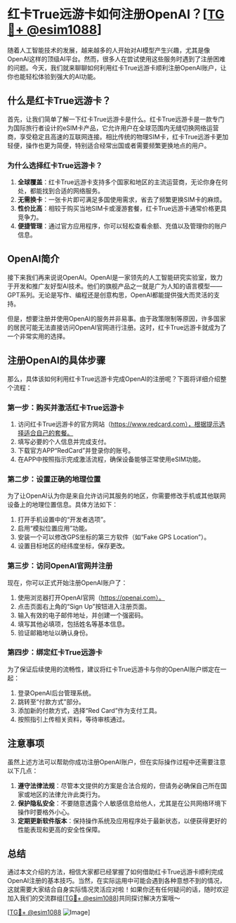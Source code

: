 # 红卡True远游卡如何注册OpenAI？[[TG💪+ @esim1088](https://t.me/s/esim1088)]

随着人工智能技术的发展，越来越多的人开始对AI模型产生兴趣，尤其是像OpenAI这样的顶级AI平台。然而，很多人在尝试使用这些服务时遇到了注册困难的问题。今天，我们就来聊聊如何利用红卡True远游卡顺利注册OpenAI账户，让你也能轻松体验到强大的AI功能。

## 什么是红卡True远游卡？

首先，让我们简单了解一下红卡True远游卡是什么。红卡True远游卡是一款专门为国际旅行者设计的eSIM卡产品，它允许用户在全球范围内无缝切换网络运营商，享受稳定且高速的互联网连接。相比传统的物理SIM卡，红卡True远游卡更加轻便，操作也更为简便，特别适合经常出国或者需要频繁更换地点的用户。

### 为什么选择红卡True远游卡？

1. **全球覆盖**：红卡True远游卡支持多个国家和地区的主流运营商，无论你身在何处，都能找到合适的网络服务。
2. **无需换卡**：一张卡片即可满足多国使用需求，省去了频繁更换SIM卡的麻烦。
3. **性价比高**：相较于购买当地SIM卡或漫游套餐，红卡True远游卡通常价格更具竞争力。
4. **便捷管理**：通过官方应用程序，你可以轻松查看余额、充值以及管理你的账户信息。

## OpenAI简介

接下来我们再来说说OpenAI。OpenAI是一家领先的人工智能研究实验室，致力于开发和推广友好型AI技术。他们的旗舰产品之一就是广为人知的语言模型——GPT系列。无论是写作、编程还是创意构思，OpenAI都能提供强大而灵活的支持。

但是，想要注册并使用OpenAI的服务并非易事。由于政策限制等原因，许多国家的居民可能无法直接访问OpenAI官网进行注册。这时，红卡True远游卡就成为了一个非常实用的选择。

## 注册OpenAI的具体步骤

那么，具体该如何利用红卡True远游卡完成OpenAI的注册呢？下面将详细介绍整个流程：

### 第一步：购买并激活红卡True远游卡

1. 访问红卡True远游卡的官方网站（https://www.redcard.com），根据提示选择适合自己的套餐。
2. 填写必要的个人信息并完成支付。
3. 下载官方APP“RedCard”并登录你的账号。
4. 在APP中按照指示完成激活流程，确保设备能够正常使用eSIM功能。

### 第二步：设置正确的地理位置

为了让OpenAI认为你是来自允许访问其服务的地区，你需要修改手机或其他联网设备上的地理位置信息。具体方法如下：

1. 打开手机设置中的“开发者选项”。
2. 启用“模拟位置应用”功能。
3. 安装一个可以修改GPS坐标的第三方软件（如“Fake GPS Location”）。
4. 设置目标地区的经纬度坐标，保存更改。

### 第三步：访问OpenAI官网并注册

现在，你可以正式开始注册OpenAI账户了：

1. 使用浏览器打开OpenAI官网（https://openai.com）。
2. 点击页面右上角的“Sign Up”按钮进入注册页面。
3. 输入有效的电子邮件地址，并创建一个强密码。
4. 填写其他必填项，包括姓名等基本信息。
5. 验证邮箱地址以确认身份。

### 第四步：绑定红卡True远游卡

为了保证后续使用的流畅性，建议将红卡True远游卡与你的OpenAI账户绑定在一起：

1. 登录OpenAI后台管理系统。
2. 跳转至“付款方式”部分。
3. 添加新的付款方式，选择“Red Card”作为支付工具。
4. 按照指引上传相关资料，等待审核通过。

## 注意事项

虽然上述方法可以帮助你成功注册OpenAI账户，但在实际操作过程中还需要注意以下几点：

1. **遵守法律法规**：尽管本文提供的方案是合法合规的，但请务必确保自己所在国家或地区的法律允许此类行为。
2. **保护隐私安全**：不要随意透露个人敏感信息给他人，尤其是在公共网络环境下操作时要格外小心。
3. **定期更新软件版本**：保持操作系统及应用程序处于最新状态，以便获得更好的性能表现和更高的安全性保障。

## 总结

通过本文介绍的方法，相信大家都已经掌握了如何借助红卡True远游卡顺利完成OpenAI注册的基本技巧。当然，在实际运用中可能会遇到各种意想不到的情况，这就需要大家结合自身实际情况灵活应对啦！如果你还有任何疑问的话，随时欢迎加入我们的交流群组[[TG💪+ @esim1088](https://t.me/s/esim1088)]共同探讨解决方案哦～

[[TG💪+ @esim1088](https://t.me/s/esim1088) ![Image](https://i.postimg.cc/4NQfJmqS/Snipaste-2025-05-13-00-14-12.png)]